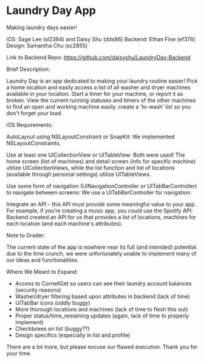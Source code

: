 # Laundry Day App
Making laundry days easier!

iOS: Sage Lee (sl2364) and Daisy Shu (dds86)
Backend: Ethan Fine (ef376)
Design: Samantha Chu (sc2855)

Link to Backend Repo: https://github.com/daisyshu/LaundryDay-Backend

Brief Description:

Laundry Day is an app dedicated to making your laundry routine easier! Pick a home location and easily access a list of all washer and dryer machines available in your location. Start a timer for your machine, or report it as broken. View the current running statuses and timers of the other machines to find an open and working machine easily. create a 'to-wash' list so you don't forget your load.

iOS Requirements:

AutoLayout using NSLayoutConstraint or SnapKit:
  We implemented NSLayoutConstraints.
  
Use at least one UICollectionView or UITableView:
  Both were used! The home screen (list of machines) and detail screen (info for specific machine) utilize UICollectionViews, while the list function and list of locations (available through personal settings) utilize UITableViews.
  
Use some form of navigation (UINavigationController or UITabBarController) to navigate between screens:
  We use a UITabBarController for navigation.
  
Integrate an API - this API must provide some meaningful value to your app. For example, if you’re creating a music app, you could use the Spotify API:
  Backend created an API for us that provides a list of locations, machines for each location (and each machine's attributes).
  
Note to Grader:

The current state of the app is nowhere near its full (and intended) potential. due to the time crunch, we were unfortunately unable to implement many of our ideas and functionalities.

Where We Meant to Expand:

  - Access to CornellGet so users can see their laundry account balances (security reasons)
  - Washer/dryer filtering based upon attributes in backend (lack of time)
  - UITabBar icons (oddly buggy)
  - More thorough locations and machines (lack of time to flesh this out)
  - Proper status/time_remaining updates (again, lack of time to properly implement)
  - Checkboxes on list (buggy??)
  - Design specifics (especially in list and profile)
  
There are a lot more, but please excuse our flawed execution. Thank you for your time.
